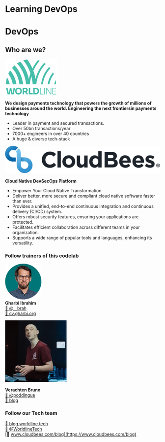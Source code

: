 # Learning DevOps

# DevOps 
## Who are we?

![avatar](docs/src/assets/images/logo_worldline.png)  

**We design payments technology that powers the growth of millions​ of businesses around the world. Engineering the next frontiers​ in payments technology​**  
* Leader in payment and secured transactions. ​ 
* Over 50bn transactions/year​
* 7000+ engineers​ in over 40 countries​
* A huge & diverse​ tech-stack

![avatar](docs/src/assets/images/cloudbees-logo.png)

**Cloud Native DevSecOps Platform​**

* Empower Your Cloud Native Transformation
* Deliver better, more secure and compliant cloud native software faster than ever.
* Provides a unified, end-to-end continuous integration and continuous delivery (CI/CD) system.
* Offers robust security features, ensuring your applications are protected.
* Facilitates efficient collaboration across different teams in your organization.
* Supports a wide range of popular tools and languages, enhancing its versatility.

### Follow trainers of this codelab

![avatar](docs/src/assets/images/avatar.png)  
**Gharbi Ibrahim**  
[🔗 @__brah​](https://twitter.com/__brah)  
[🔗 cv.gharbi.org](http://blog.worldline.tech)

![avatar](docs/src/assets/images/bruno-avatar.jpeg)

**Verachten Bruno**  
[🔗 @poddingue​](https://twitter.com/poddingue)  
[🔗 blog](http://bruno.verachten.fr)

### Follow our Tech team

[🔗 blog.worldline.tech](http://blog.worldline.tech)     
[🔗 @WorldlineTech​](https://twitter.com/worldlinetech)     
[🔗 www.cloudbees.com/blog​](https://www.cloudbees.com/blog)


